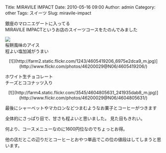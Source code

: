 Title: MIRAVILE IMPACT
Date: 2010-05-16 09:00
Author: admin
Category: other
Tags: スイーツ
Slug: miravile-impact

銀座のマロニエゲートに入ってる  
MIRAVILE IMPACTというお店のスイーツコースをたのんでみました

[![](http://farm2.static.flickr.com/1185/4605418676_fdf8efd8db_m.jpg)](http://www.flickr.com/photos/46200029@N06/4605418676/)  
桜餅風味のアイス  
程よい塩加減がうまい

<p>
<center>
[![](http://farm2.static.flickr.com/1243/4605419206_6975e2dca9_m.jpg)](http://www.flickr.com/photos/46200029@N06/4605419206/)

</center>
  
ホワイト生チョコレート  
チーズとココナッツ入り

</p>
<p>
<center>
[![](http://farm4.static.flickr.com/3545/4604805631_241935dab8_m.jpg)](http://www.flickr.com/photos/46200029@N06/4604805631/)

</center>
  
最後にシャーベットやマカロンなどつまむようなお菓子とコーヒーがつきます

</p>
全体的にさっぱり目で、甘さも程よいと思いました。  
見た目もきれい。

何より、コースメニューなのに1600円位なのでちょっとお得。  

他の店だとこの辺りだとコーヒーとおやつ単品でこの位の値段はしてしまうと思います。
